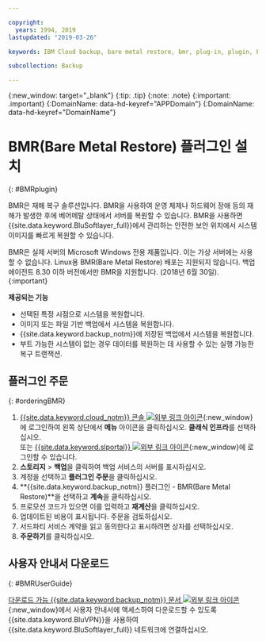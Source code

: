 ```yaml
---

copyright:
  years: 1994, 2019
lastupdated: "2019-03-26"

keywords: IBM Cloud backup, bare metal restore, bmr, plug-in, plugin, EVault, Carbonite, baremetal, point-in-time restore

subcollection: Backup

---
```

{:new_window: target="_blank"}
{:tip: .tip}
{:note: .note}
{:important: .important}
{:DomainName: data-hd-keyref="APPDomain"}
{:DomainName: data-hd-keyref="DomainName"}

# BMR(Bare Metal Restore) 플러그인 설치
{: #BMRplugin}

BMR은 재해 복구 솔루션입니다. BMR을 사용하여 운영 체제나 하드웨어 장애 등의 재해가 발생한 후에 베어메탈 상태에서 서버를 복원할 수 있습니다. BMR을 사용하면 {{site.data.keyword.BluSoftlayer_full}}에서 관리하는 안전한 보안 위치에서 시스템 이미지를 빠르게 복원할 수 있습니다.

BMR은 실제 서버의 Microsoft Windows 전용 제품입니다. 이는 가상 서버에는 사용할 수 없습니다. Linux용 BMR(Bare Metal Restore) 배포는 지원되지 않습니다. 백업 에이전트 8.30 이하 버전에서만 BMR을 지원합니다. (2018년 6월 30일).
{:important}

**제공되는 기능**

- 선택된 특정 시점으로 시스템을 복원합니다.
- 이미지 또는 파일 기반 백업에서 시스템을 복원합니다.
- {{site.data.keyword.backup_notm}}에 저장된 백업에서 시스템을 복원합니다.
- 부트 가능한 시스템이 없는 경우 데이터를 복원하는 데 사용할 수 있는 실행 가능한 복구 트랜잭션.

## 플러그인 주문
{: #orderingBMR}

1. [{{site.data.keyword.cloud_notm}} 콘솔 ![외부 링크 아이콘](../../icons/launch-glyph.svg "외부 링크 아이콘")](https://{DomainName}){:new_window}에 로그인하여 왼쪽 상단에서 **메뉴** 아이콘을 클릭하십시오. **클래식 인프라**를 선택하십시오. <br/>
 또는 [{{site.data.keyword.slportal}} ![외부 링크 아이콘](../../icons/launch-glyph.svg "외부 링크 아이콘")](https://control.softlayer.com/){:new_window}에 로그인할 수 있습니다.
2. **스토리지** > **백업**을 클릭하여 백업 서비스의 서버를 표시하십시오.
3. 계정을 선택하고 **플러그인 주문**을 클릭하십시오.
4. **{{site.data.keyword.backup_notm}} 플러그인 - BMR(Bare Metal Restore)**을 선택하고 **계속**을 클릭하십시오.
5. 프로모션 코드가 있으면 이를 입력하고 **재계산**을 클릭하십시오.
6. 업데이트된 비용이 표시됩니다. 주문을 검토하십시오.
7. 서드파티 서비스 계약을 읽고 동의한다고 표시하려면 상자를 선택하십시오.
8. **주문하기**를 클릭하십시오.

## 사용자 안내서 다운로드
{: #BMRUserGuide}

[다운로드 가능 {{site.data.keyword.backup_notm}} 문서 ![외부 링크 아이콘](../../icons/launch-glyph.svg "외부 링크 아이콘")](http://downloads.service.softlayer.com/evault/Documentation/){:new_window}에서 사용자 안내서에 액세스하여 다운로드할 수 있도록 {{site.data.keyword.BluVPN}}을 사용하여 {{site.data.keyword.BluSoftlayer_full}} 네트워크에 연결하십시오.
